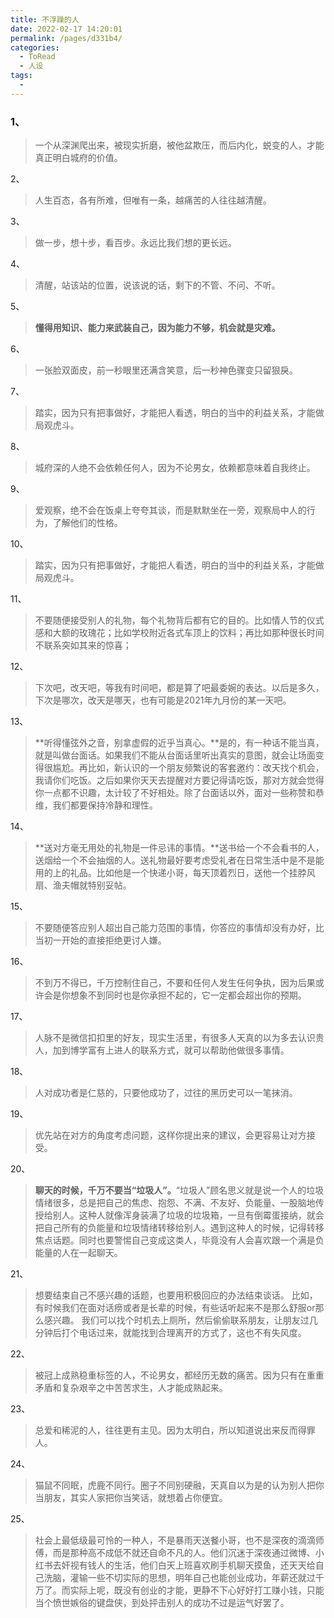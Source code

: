 ```yaml
---
title: 不浮躁的人
date: 2022-02-17 14:20:01
permalink: /pages/d331b4/
categories:
  - ToRead
  - 人设
tags:
  - 
---
```



### 1、

> 一个从深渊爬出来，被现实折磨，被他盆欺压，而后内化，蜕变的人，才能真正明白城府的价值。

2、

> 人生百态，各有所难，但唯有一条，越痛苦的人往往越清醒。

3、

> 做一步，想十步，看百步。永远比我们想的更长远。

4、

> 清醒，站该站的位置，说该说的话，剩下的不管、不问、不听。

5、

> **懂得用知识、能力来武装自己，因为能力不够，机会就是灾难。**

6、

> 一张脸双面皮，前一秒眼里还满含笑意，后一秒神色骤变只留狠戾。

7、

> 踏实，因为只有把事做好，才能把人看透，明白的当中的利益关系，才能做局观虎斗。

8、

> 城府深的人绝不会依赖任何人，因为不论男女，依赖都意味着自我终止。

9、

> 爱观察，绝不会在饭桌上夸夸其谈，而是默默坐在一旁，观察局中人的行为，了解他们的性格。

10、

> 踏实，因为只有把事做好，才能把人看透，明白的当中的利益关系，才能做局观虎斗。

11、

> 不要随便接受别人的礼物，每个礼物背后都有它的目的。比如情人节的仪式感和大额的玫瑰花；比如学校附近各式车顶上的饮料；再比如那种很长时间不联系突如其来的惊喜；

12、

> 下次吧，改天吧，等我有时间吧，都是算了吧最委婉的表达。以后是多久，下次是哪次，改天是哪天，也有可能是2021年九月份的某一天吧。

13、

> **听得懂弦外之音，别拿虚假的近乎当真心。**是的，有一种话不能当真，就是叫做台面话。如果我们不能从台面话里听出真实的意图，就会让场面变得很尴尬。再比如，新认识的一个朋友频繁说的客套邀约：改天找个机会，我请你们吃饭。之后如果你天天去提醒对方要记得请吃饭，那对方就会觉得你一点都不识趣，太计较了不好相处。除了台面话以外，面对一些称赞和恭维，我们都要保持冷静和理性。

14、

> **送对方毫无用处的礼物是一件忌讳的事情。**送书给一个不会看书的人，送烟给一个不会抽烟的人。送礼物最好要考虑受礼者在日常生活中是不是能用的上的礼品。比如他是一个快递小哥，每天顶着烈日，送他一个挂脖风扇、渔夫帽就特别妥帖。

15、

> 不要随便答应别人超出自己能力范围的事情，你答应的事情却没有办好，比当初一开始的直接拒绝更讨人嫌。

16、

> 不到万不得已，千万控制住自己，不要和任何人发生任何争执，因为后果或许会是你想象不到同时也是你承担不起的，它一定都会超出你的预期。

17、

> 人脉不是微信扣扣里的好友，现实生活里，有很多人天真的以为多去认识贵人，加到博学富有上进人的联系方式，就可以帮助他做很多事情。

18、

> 人对成功者是仁慈的，只要他成功了，过往的黑历史可以一笔抹消。

19、

> 优先站在对方的角度考虑问题，这样你提出来的建议，会更容易让对方接受。

20、

> **聊天的时候，千万不要当“垃圾人”。**“垃圾人”顾名思义就是说一个人的垃圾情绪很多，总是把自己的焦虑、抱怨、不满、不友好、负能量、一股脑地传授给别人。这种人就像浑身装满了垃圾的垃圾箱，一旦有倒霉蛋接纳，就会把自己所有的负能量和垃圾情绪转移给别人。遇到这种人的时候，记得转移焦点话题。同时也要警惕自己变成这类人，毕竟没有人会喜欢跟一个满是负能量的人在一起聊天。

21、

> 想要结束自己不感兴趣的话题，也要用积极回应的办法结束谈话。
> 比如，有时候我们在面对话痨或者是长辈的时候，有些话听起来不是那么舒服or那么感兴趣。
> 我们可以找个时机去上厕所，然后偷偷联系朋友，让朋友过几分钟后打个电话过来，就能找到合理离开的方式了，这也不有失风度。

22、

> 被冠上成熟稳重标签的人，不论男女，都经历无数的痛苦。因为只有在重重矛盾和复杂艰辛之中苦苦求生，人才能成熟起来。

23、

> 总爱和稀泥的人，往往更有主见。因为太明白，所以知道说出来反而得罪人。

24、

> 猫鼠不同眠，虎鹿不同行。圈子不同别硬融，天真自以为是的认为别人把你当朋友，其实人家把你当笑话，就想着占你便宜。

25、

> 社会上最低级最可怜的一种人，不是暴雨天送餐小哥，也不是深夜的滴滴师傅，而是那种高不成低不就还自命不凡的人。他们沉迷于深夜通过微博、小红书去奸视有钱人的生活，他们白天上班喜欢刷手机聊天摸鱼，还天天给自己洗脑，灌输一些不切实际的思想，明年自己也能创业成功，年薪还就过千万了。而实际上呢，既没有创业的才能，更静不下心好好打工赚小钱，只能当个愤世嫉俗的键盘侠，到处抨击别人的成功不过是运气好罢了。